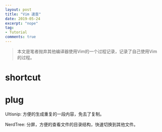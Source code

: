```yaml
---
layout: post
title: "Vim 速查"
date: 2019-05-24
excerpt: "nope"
tag:
- Tutorial
comments: true
---
```


> 本文是笔者抛弃其他编译器使用Vim的一个过程记录，记录了自己使用Vim的过程。

# shortcut

# plug

Ultisnip: 方便的生成重复的一段内容，免去了复制。

NerdTree: 分屏，方便的查看文件的目录结构，快速切换到其他文件。
